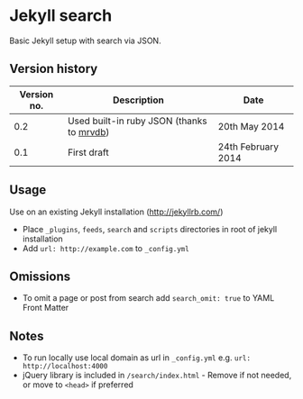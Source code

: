 Jekyll search
=============

Basic Jekyll setup with search via JSON.

Version history
---------------

| Version no. | Description  | Date |
| --- | --- | --- |
| 0.2 | Used built-in ruby JSON (thanks to [mrvdb](https://github.com/mrvdb)) | 20th May 2014 |
| 0.1 | First draft | 24th February 2014 |


Usage
-----

Use on an existing Jekyll installation (http://jekyllrb.com/)

* Place ```_plugins```, ```feeds```, ```search``` and ```scripts``` directories in root of jekyll installation
* Add ```url: http://example.com``` to ```_config.yml```


Omissions
----------
* To omit a page or post from search add ```search_omit: true``` to YAML Front Matter 


Notes
-----

* To run locally use local domain as url in ```_config.yml``` e.g. ```url: http://localhost:4000```
* jQuery library is included in ```/search/index.html``` - Remove if not needed, or move to ```<head>``` if preferred
